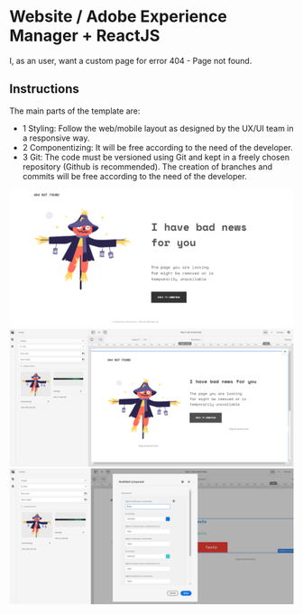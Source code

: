 
# Website / Adobe Experience Manager + ReactJS

I, as an user, want a custom page for error 404 - Page not found.

## Instructions

The main parts of the template are:

* 1 Styling: Follow the web/mobile layout as designed by the UX/UI team in a responsive way.
* 2 Componentizing: It will be free according to the need of the developer.
* 3 Git: The code must be versioned using Git and kept in a freely chosen repository (Github is recommended). The creation of branches and commits will be free according to the need of the developer.

<img src="ui.content/src/main/content/jcr_root/content/dam/reactapp/asset.jpg/_jcr_content/renditions/demo.png">
<img src="ui.content/src/main/content/jcr_root/content/dam/reactapp/asset.jpg/_jcr_content/renditions/aemcustom.png">
<img src="ui.content/src/main/content/jcr_root/content/dam/reactapp/asset.jpg/_jcr_content/renditions/aempage.png">







